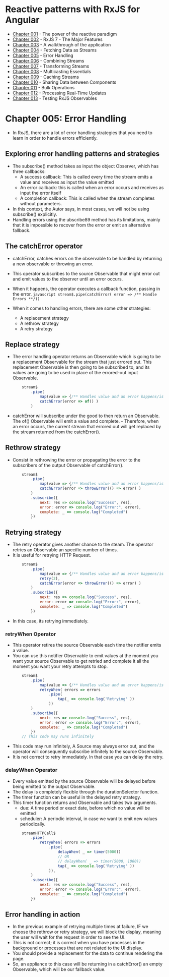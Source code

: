 
# Reactive patterns with RxJS for Angular

- [Chapter 001](Chapter_001.md) - The power of the reactive paradigm
- [Chapter 002](Chapter_002.md) - RxJS 7 - The Major Features
- [Chapter 003](Chapter_003-4.md) -  A walkthrough of the application 
- [Chapter 004](Chapter_003-4.md) - Fetching Data as Streams 
- [Chapter 005](Chapter_005.md) - Error Handling 
- [Chapter 006](Chapter_006-7.md) - Combining Streams
- [Chapter 007](Chapter_006-7.md) - Transforming Streams
- [Chapter 008](Chapter_008.md) - Multicasting Essentials
- [Chapter 009](Chapter_009.md) - Caching Streams
- [Chapter 010](Chapter_010-11.md) - Sharing Data between Components
- [Chapter 011](Chapter_010-11.md) - Bulk Operations
- [Chapter 012](Chapter_012.md) - Processing Real-Time Updates
- [Chapter 013](Chapter_013.md) - Testing RxJS Observables

# Chapter 005: Error Handling 
- In RxJS, there are a lot of error handling strategies that you need to learn in order to handle errors efficiently. 

## Exploring error handling patterns and strategies 
- The subscribe() method takes as input the object Observer, which has three callbacks: 
    - A success callback: This is called every time the stream emits a value and receives as input the value emitted 
    - An error callback: this is called when an error occurs and receives as input the error itself 
    - A completion callback: This is called when the stream completes without parameters. 
- In this context, the Autor says, in most cases, we will not be using subscribe() explicitly. 
- Handling errors using the ubscribe89 method has its limitations, mainly that it is impossible to recover from the error or emit an alternative fallback. 

## The catchError operator 
- catchError, catches errors on the observable to be handled by returning a new observable or throwing an error. 
- This operator subscribes to the source Observable that might error out and emit values to the observer until an error occurs. 
- When it happens, the operator executes a callback function, passing in the error. 
    ```javascript stream$.pipe(catchError( error => /** Handle Errors **/))``` 

- When it comes to handling errors, there are some other strategies:  
    - A replacement strategy 
    - A rethrow strategy 
    - A retry strategy 

## Replace strategy 
- The error handling operator returns an Observable which is going to be a replacement Observable for the stream that just errored out. This replacement Observable is then going to be subscribed to, and its values are going to be used in place of the errored-out input Observable. 
    ```javascript 
        stream$ 
            .pipe( 
                map(value => {/** Handles value and an error happens/is thrown**/}), 
                catchError(error => of() ) 
            ) 
    ``` 
- catchError will subscribe under the good to then return an Observable. The of() Observable will emit a value and complete. - Therefore, when an error occurs, the current stream that errored out will get replaced by the stream returned from the catchError(). 

## Rethrow strategy 
- Consist in rethrowing the error or propagating the error to the subscribers of the output Observable of catchError(). 
    ```javascript 
        stream$ 
            .pipe( 
                map(value => {/** Handles value and an error happens/is thrown**/}), 
                catchError(error => throwError(() => error) ) 
            ) 
            .subscribe({ 
                next: res => console.log("Success", res), 
                error: error => console.log("Error:", error), 
                complete: _ => console.log("Completed") 
            }) 
    ``` 

## Retrying strategy 
- The retry operator gives another chance to the steam. The operator retries an Observable an specific number of times. 
- It is useful for retrying HTTP Request. 
    ```javascript 
        stream$ 
            .pipe( 
                map(value => {/** Handles value and an error happens/is thrown**/}), 
                retry(2), 
                catchError(error => throwError(() => error) ) 
            ) 
            .subscribe({ 
                next: res => console.log("Success", res), 
                error: error => console.log("Error:", error), 
                complete: _ => console.log("Completed") 
            }) 
    ``` 
- In this case, its retrying immediately.  

### retryWhen Operator 
- This operator retires the source Observable each time the notifier emits a value. 
- You can use this notifier Observable to emit values at the moment you want your source Observable to get retried and complete it all the moment you want your retry attempts to stop. 
    ```javascript 
        stream$ 
            .pipe( 
                map(value => {/** Handles value and an error happens/is thrown**/}), 
                retryWhen( errors => errors 
                    .pipe( 
                        tap(_ => console.log('Retrying' )) 
                    )) 
            ) 
            .subscribe({ 
                next: res => console.log("Success", res), 
                error: error => console.log("Error:", error), 
                complete: _ => console.log("Completed") 
            }) 
        // This code may runs infinitely 
    ``` 
- This code may run infinitely, A Source may always error out, and the operator will consequently subscribe infinitely to the source Observable. 
- It is not correct to retry immediately. In that case you can delay the retry. 

### delayWhen Operator 
- Every value emitted by the source Observable will be delayed before being emitted to the output Observable. 
- The delay is completely flexible through the durationSelector function. 
- The timer function can be useful in the delayed retry strategy. 
- This timer function returns and Observable and takes two arguments. 
    - due: A time period or exact date, before which no value will be emitted 
    - scheduler: A periodic interval, in case we want to emit new values periodically. 
    ```javascript 
        streamHTTPCall$ 
            .pipe( 
                retryWhen( errors => errors 
                    .pipe( 
                        delayWhen( _ => timer(5000)) 
                        // OR  
                        // delayWhen( _ => timer(5000, 1000)) 
                        tap(_ => console.log('Retrying' )) 
                    )),
            ) 
            .subscribe({ 
                next: res => console.log("Success", res), 
                error: error => console.log("Error:", error), 
                complete: _ => console.log("Completed") 
            }) 
    ``` 

## Error handling in action 
- In the previous example of retrying multiple times at failure, IF we choose the rethrow or retry strategy, we will block the display, meaning the user will wait for the request in order to see the UI. 
- This is not correct; it is correct when you have processes in the background or processes that are not related to the UI display. 
- You should provide a replacement for the data to continue rendering the page. 
- So, an appliance to this case will be returning in a catchError() an empty Observable, which will be our fallback value. 
